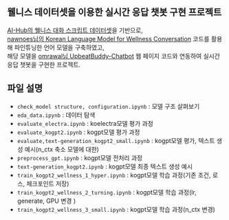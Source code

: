 ## 웰니스 데이터셋을 이용한 실시간 응답 챗봇 구현 프로젝트

[AI-Hub의 웰니스 대화 스크립트 데이터셋](https://aihub.or.kr/aihubdata/data/view.do?currMenu=120&topMenu=100&aihubDataSe=extrldata&dataSetSn=267)을 기반으로,  
[nawnoes님의 Korean Language Model for Wellness Conversation](https://github.com/nawnoes/WellnessConversation-LanguageModel) 코드를 활용해 파인튜닝한 언어 모델을 구축하였고,  
해당 모델을 [omrawal님 UpbeatBuddy-Chatbot](https://github.com/omrawal/UpbeatBuddy-Chatbot) 웹 페이지 코드와 연동하여 실시간 응답 챗봇을 구현한 프로젝트.

## 파일 설명
- `check_model structure, configuration.ipynb` : 모델 구조 살펴보기
- `eda_data.ipynb` : 데이터 탐색
- `evaluate_electra.ipynb` : koelectra모델 평가 과정
- `evaluate_kogpt2.ipynb` : kogpt모델 평가 과정
- `evaluate,text-generation_kogpt2_small.ipynb` : kogpt모델 평가, 텍스트 생성 예시(n_ctx 축소 모델에 대한)
- `preprocess_gpt.ipynb` : kogpt모델 전처리 과정
- `text-generation_kogpt2.ipynb` : kogpt모델 최종 텍스트 생성 예시
- `train_kogpt2_wellness_1_hyper.ipynb` : kogpt모델 학습 과정(기존 조건, 로스, 체크포인트 저장) 
- `train_kogpt2_wellness_2_turning.ipynb` : kogpt모델 학습 과정(lr, generate, GPU 변경 )
- `train_kogpt2_wellness_3_small.ipynb` : kogpt모델 학습 과정(n_ctx 변경)
